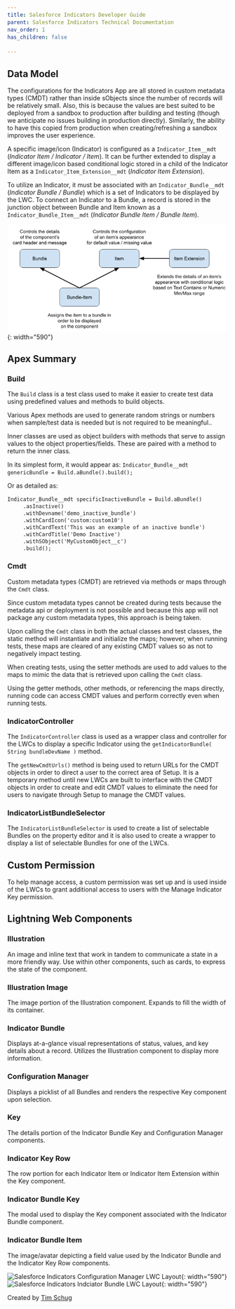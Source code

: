 ```yaml
---
title: Salesforce Indicators Developer Guide
parent: Salesforce Indicators Technical Documentation
nav_order: 1
has_children: false

---
```


## Data Model 
The configurations for the Indicators App are all stored in custom metadata types (CMDT) rather than inside sObjects since the number of records will be relatively small.  Also, this is because the values are best suited to be deployed from a sandbox to production after building and testing (though we anticipate no issues building in production directly).  Similarly, the ability to have this copied from production when creating/refreshing a sandbox improves the user experience.

A specific image/icon (Indicator) is configured as a `Indicator_Item__mdt` (*Indicator Item / Indicator / Item*).  It can be further extended to display a different image/icon based conditional logic stored in a child of the Indicator Item as a `Indicator_Item_Extension__mdt` (*Indicator Item Extension*).

To utilize an Indicator, it must be associated with an `Indicator_Bundle__mdt` (*Indicator Bundle / Bundle*) which is a set of Indicators to be displayed by the LWC.  To connect an Indicator to a Bundle, a record is stored in the junction object between Bundle and Item known as a ``Indicator_Bundle_Item__mdt`` (*Indicator Bundle Item / Bundle Item*).

![Salesforce Indicators Data Model](../images/setup/DataStructure.png){: width="590"}

## Apex Summary
### Build
The `Build` class is a test class used to make it easier to create test data using predefined values and methods to build objects.

Various Apex methods are used to generate random strings or numbers when sample/test data is needed but is not required to be meaningful..

Inner classes are used as object builders with methods that serve to assign values to the object properties/fields.  These are paired with a method to return the inner class.

In its simplest form, it would appear as:
```Indicator_Bundle__mdt genericBundle = Build.aBundle().build();```


Or as detailed as:
```
Indicator_Bundle__mdt specificInactiveBundle = Build.aBundle()
     .asInactive()
     .withDevname('demo_inactive_bundle')
     .withCardIcon('custom:custom10')
     .withCardText('This was an example of an inactive bundle')
     .withCardTitle('Demo Inactive')
     .withSObject('MyCustomObject__c')
     .build();
```
### Cmdt
Custom metadata types (CMDT) are retrieved via methods or maps through the `Cmdt` class.

Since custom metadata types cannot be created during tests because the metadata api or deployment is not possible and because this app will not package any custom metadata types, this approach is being taken.

Upon calling the `Cmdt` class in both the actual classes and test classes, the static method will instantiate and initialize the maps; however, when running tests, these maps are cleared of any existing CMDT values so as not to negatively impact testing.

When creating tests, using the setter methods are used to add values to the maps to mimic the data that is retrieved upon calling the `Cmdt` class.

Using the getter methods, other methods, or referencing the maps directly, running code can access CMDT values and perform correctly even when running tests.  

### IndicatorController
The `IndicatorController` class is used as a wrapper class and controller for the LWCs to display a specific Indicator using the `getIndicatorBundle( String bundleDevName )` method.

The `getNewCmdtUrls()` method is being used to return URLs for the CMDT objects in order to direct a user to the correct area of Setup. It is a temporary method until new LWCs are built to interface with the CMDT objects in order to create and edit CMDT values to eliminate the need for users to navigate through Setup to manage the CMDT values.

### IndicatorListBundleSelector
The `IndicatorListBundleSelector` is used to create a list of selectable Bundles on the property editor and it is also used to create a wrapper to display a list of selectable Bundles for one of the LWCs.

## Custom Permission
To help manage access, a custom permission was set up and is used inside of the LWCs to grant additional access to users with the Manage Indicator Key permission.

## Lightning Web Components

### Illustration
An image and inline text that work in tandem to communicate a state in a more friendly way. Use within other components, such as cards, to express the state of the component.

### Illustration Image
The image portion of the Illustration component. Expands to fill the width of its container.

### Indicator Bundle
Displays at-a-glance visual representations of status, values, and key details about a record. Utilizes the Illustration component to display more information.

### Configuration Manager
Displays a picklist of all Bundles and renders the respective Key component upon selection.

### Key
The details portion of the Indicator Bundle Key and Configuration Manager components.

### Indicator Key Row
The row portion for each Indicator Item or Indicator Item Extension within the Key component.

### Indicator Bundle Key
The modal used to display the Key component associated with the Indicator Bundle component.

### Indicator Bundle Item
The image/avatar depicting a field value used by the Indicator Bundle and the Indicator Key Row components. 

![Salesforce Indicators Configuration Manager LWC Layout](../images/technical/ConfigurationManagerLWCGuide.png){: width="590"}
![Salesforce Indicators Indciator Bundle LWC Layout](../images/technical/IndicatorBundleLWCGuide.png){: width="590"}

Created by [Tim Schug](https://github.com/tschug)

